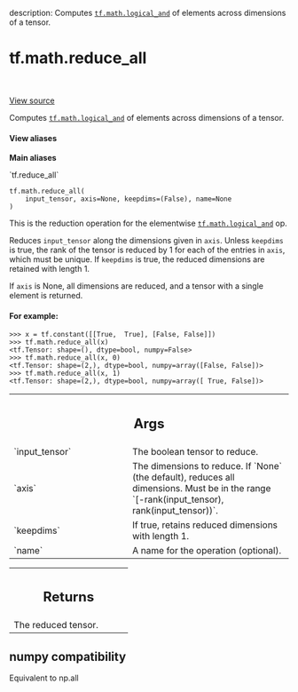 description: Computes <a href="../../tf/math/logical_and.md"><code>tf.math.logical_and</code></a> of elements across dimensions of a tensor.

<div itemscope itemtype="http://developers.google.com/ReferenceObject">
<meta itemprop="name" content="tf.math.reduce_all" />
<meta itemprop="path" content="Stable" />
</div>

# tf.math.reduce_all

<!-- Insert buttons and diff -->

<table class="tfo-notebook-buttons tfo-api nocontent" align="left">

</table>

<a target="_blank" href="/code/stable/tensorflow/python/ops/math_ops.py">View source</a>



Computes <a href="../../tf/math/logical_and.md"><code>tf.math.logical_and</code></a> of elements across dimensions of a tensor.

<section class="expandable">
  <h4 class="showalways">View aliases</h4>
  <p>
<b>Main aliases</b>
<p>`tf.reduce_all`</p>
</p>
</section>

<pre class="devsite-click-to-copy prettyprint lang-py tfo-signature-link">
<code>tf.math.reduce_all(
    input_tensor, axis=None, keepdims=(False), name=None
)
</code></pre>



<!-- Placeholder for "Used in" -->

This is the reduction operation for the elementwise <a href="../../tf/math/logical_and.md"><code>tf.math.logical_and</code></a> op.

Reduces `input_tensor` along the dimensions given in `axis`.
Unless `keepdims` is true, the rank of the tensor is reduced by 1 for each
of the entries in `axis`, which must be unique. If `keepdims` is true, the
reduced dimensions are retained with length 1.

If `axis` is None, all dimensions are reduced, and a
tensor with a single element is returned.

#### For example:


```
>>> x = tf.constant([[True,  True], [False, False]])
>>> tf.math.reduce_all(x)
<tf.Tensor: shape=(), dtype=bool, numpy=False>
>>> tf.math.reduce_all(x, 0)
<tf.Tensor: shape=(2,), dtype=bool, numpy=array([False, False])>
>>> tf.math.reduce_all(x, 1)
<tf.Tensor: shape=(2,), dtype=bool, numpy=array([ True, False])>
```



<!-- Tabular view -->
 <table class="responsive fixed orange">
<colgroup><col width="214px"><col></colgroup>
<tr><th colspan="2"><h2 class="add-link">Args</h2></th></tr>

<tr>
<td>
`input_tensor`
</td>
<td>
The boolean tensor to reduce.
</td>
</tr><tr>
<td>
`axis`
</td>
<td>
The dimensions to reduce. If `None` (the default), reduces all
dimensions. Must be in the range `[-rank(input_tensor),
rank(input_tensor))`.
</td>
</tr><tr>
<td>
`keepdims`
</td>
<td>
If true, retains reduced dimensions with length 1.
</td>
</tr><tr>
<td>
`name`
</td>
<td>
A name for the operation (optional).
</td>
</tr>
</table>



<!-- Tabular view -->
 <table class="responsive fixed orange">
<colgroup><col width="214px"><col></colgroup>
<tr><th colspan="2"><h2 class="add-link">Returns</h2></th></tr>
<tr class="alt">
<td colspan="2">
The reduced tensor.
</td>
</tr>

</table>




 <section><devsite-expandable expanded>
 <h2 class="showalways">numpy compatibility</h2>

Equivalent to np.all


 </devsite-expandable></section>

